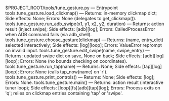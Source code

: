 $PROJECT_ROOT/tools/tune_gesture.py — Entrypoint
tools.tune_gesture.load_clickmap() — Returns: in-memory clickmap dict; Side effects: None; Errors: None (delegates to get_clickmap()).
tools.tune_gesture.run_adb_swipe(x1, y1, x2, y2, duration) — Returns: action result (inject swipe); Side effects: [adb][log]; Errors: CalledProcessError when ADB command fails (via adb_shell).
tools.tune_gesture.choose_gesture(clickmap) — Returns: (name, entry_dict) selected interactively; Side effects: [log][loop]; Errors: ValueError reprompt on invalid input.
tools.tune_gesture.edit_swipe(name, swipe_entry) — Returns: updated swipe dict on save, None on back; Side effects: [adb][log][loop]; Errors: None (no bounds checking on coordinates).
tools.tune_gesture.run_tap(name) — Returns: None; Side effects: [tap][log][loop]; Errors: None (calls tap_now(name) on 'r').
tools.tune_gesture.print_controls() — Returns: None; Side effects: [log]; Errors: None.
tools.tune_gesture.main() — Returns: action result (interactive tuner loop); Side effects: [loop][fs][adb][tap][log]; Errors: Process exits on 'q'; relies on clickmap entries containing 'tap' or 'swipe'.
